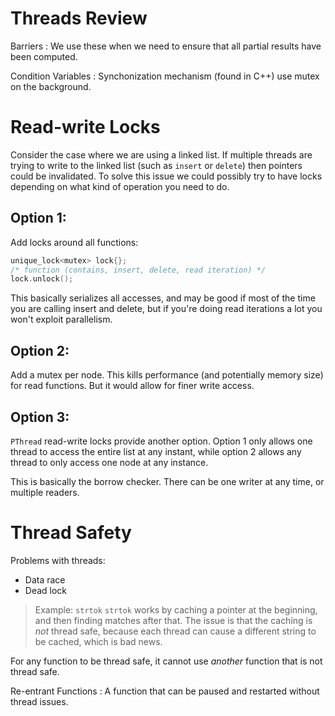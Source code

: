 # Threads Review

Barriers
: We use these when we need to ensure that all partial results have been computed.

Condition Variables
: Synchonization mechanism (found in C++) use mutex on the background.

# Read-write Locks

Consider the case where we are using a linked list. If multiple threads are trying to write to the linked list 
(such as `insert` or `delete`) then pointers could be invalidated. To solve this issue we could possibly 
try to have locks depending on what kind of operation you need to do.

## Option 1:

Add locks around all functions:

```cpp
unique_lock<mutex> lock{};
/* function (contains, insert, delete, read iteration) */
lock.unlock();
```

This basically serializes all accesses, and may be good if most of the time you are calling insert and delete, 
but if you're doing read iterations a lot you won't exploit parallelism.

## Option 2:

Add a mutex per node. This kills performance (and potentially memory size) for read functions. But it would 
allow for finer write access.

## Option 3:

`PThread` read-write locks provide another option. Option 1 only allows one thread to access the entire list 
at any instant, while option 2 allows any thread to only access one node at any instance.

This is basically the borrow checker. There can be one writer at any time, or multiple readers.

# Thread Safety

Problems with threads:

- Data race 
- Dead lock 

> Example: `strtok`
> `strtok` works by caching a pointer at the beginning, and then finding matches after that. The issue 
> is that the caching is _not_ thread safe, because each thread can cause a different string to be 
> cached, which is bad news.

For any function to be thread safe, it cannot use _another_ function that is not thread safe. 

Re-entrant Functions 
: A function that can be paused and restarted without thread issues.
